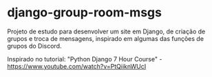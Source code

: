 # django-group-room-msgs
Projeto de estudo para desenvolver um site em Django, de criação de grupos e troca de mensagens, inspirado em algumas das funções de grupos do Discord. 

Inspirado no tutorial: "Python Django 7 Hour Course" - https://www.youtube.com/watch?v=PtQiiknWUcI
